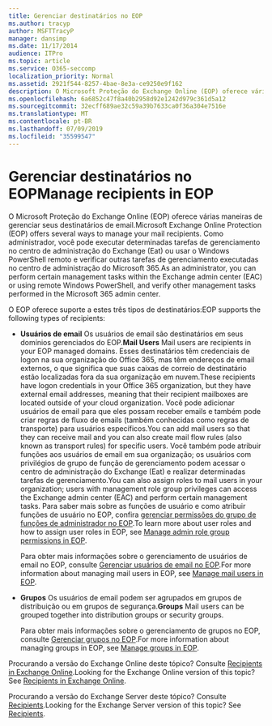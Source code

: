 ```yaml
---
title: Gerenciar destinatários no EOP
ms.author: tracyp
author: MSFTTracyP
manager: dansimp
ms.date: 11/17/2014
audience: ITPro
ms.topic: article
ms.service: O365-seccomp
localization_priority: Normal
ms.assetid: 2921f544-8257-4bae-8e3a-ce9250e9f162
description: O Microsoft Proteção do Exchange Online (EOP) oferece várias maneiras de gerenciar seus destinatários de email. Como administrador, você pode executar determinadas tarefas de gerenciamento no centro de administração do Exchange (Eat) ou usar o Windows PowerShell remoto e verificar outras tarefas de gerenciamento executadas no centro de administração do Microsoft 365.
ms.openlocfilehash: 6a6852c47f8a40b2958d92e1242d979c361d5a12
ms.sourcegitcommit: 32ecff689ae32c59a39b7633ca0f36a304e7516e
ms.translationtype: MT
ms.contentlocale: pt-BR
ms.lasthandoff: 07/09/2019
ms.locfileid: "35599547"
---
```

# <a name="manage-recipients-in-eop"></a><span data-ttu-id="81b85-104">Gerenciar destinatários no EOP</span><span class="sxs-lookup"><span data-stu-id="81b85-104">Manage recipients in EOP</span></span>

<span data-ttu-id="81b85-105">O Microsoft Proteção do Exchange Online (EOP) oferece várias maneiras de gerenciar seus destinatários de email.</span><span class="sxs-lookup"><span data-stu-id="81b85-105">Microsoft Exchange Online Protection (EOP) offers several ways to manage your mail recipients.</span></span> <span data-ttu-id="81b85-106">Como administrador, você pode executar determinadas tarefas de gerenciamento no centro de administração do Exchange (Eat) ou usar o Windows PowerShell remoto e verificar outras tarefas de gerenciamento executadas no centro de administração do Microsoft 365.</span><span class="sxs-lookup"><span data-stu-id="81b85-106">As an administrator, you can perform certain management tasks within the Exchange admin center (EAC) or using remote Windows PowerShell, and verify other management tasks performed in the Microsoft 365 admin center.</span></span>
  
<span data-ttu-id="81b85-107">O EOP oferece suporte a estes três tipos de destinatários:</span><span class="sxs-lookup"><span data-stu-id="81b85-107">EOP supports the following types of recipients:</span></span>
  
- <span data-ttu-id="81b85-108">**Usuários de email** Os usuários de email são destinatários em seus domínios gerenciados do EOP.</span><span class="sxs-lookup"><span data-stu-id="81b85-108">**Mail Users** Mail users are recipients in your EOP managed domains.</span></span> <span data-ttu-id="81b85-109">Esses destinatários têm credenciais de logon na sua organização do Office 365, mas têm endereços de email externos, o que significa que suas caixas de correio de destinatário estão localizadas fora da sua organização em nuvem.</span><span class="sxs-lookup"><span data-stu-id="81b85-109">These recipients have logon credentials in your Office 365 organization, but they have external email addresses, meaning that their recipient mailboxes are located outside of your cloud organization.</span></span> <span data-ttu-id="81b85-110">Você pode adicionar usuários de email para que eles possam receber emails e também pode criar regras de fluxo de emails (também conhecidas como regras de transporte) para usuários específicos.</span><span class="sxs-lookup"><span data-stu-id="81b85-110">You can add mail users so that they can receive mail and you can also create mail flow rules (also known as transport rules) for specific users.</span></span> <span data-ttu-id="81b85-111">Você também pode atribuir funções aos usuários de email em sua organização; os usuários com privilégios de grupo de função de gerenciamento podem acessar o centro de administração do Exchange (Eat) e realizar determinadas tarefas de gerenciamento.</span><span class="sxs-lookup"><span data-stu-id="81b85-111">You can also assign roles to mail users in your organization; users with management role group privileges can access the Exchange admin center (EAC) and perform certain management tasks.</span></span> <span data-ttu-id="81b85-112">Para saber mais sobre as funções de usuário e como atribuir funções de usuário no EOP, confira [gerenciar permissões do grupo de funções de administrador no EOP](manage-admin-role-group-permissions-in-eop.md).</span><span class="sxs-lookup"><span data-stu-id="81b85-112">To learn more about user roles and how to assign user roles in EOP, see [Manage admin role group permissions in EOP](manage-admin-role-group-permissions-in-eop.md).</span></span>
    
    <span data-ttu-id="81b85-113">Para obter mais informações sobre o gerenciamento de usuários de email no EOP, consulte [Gerenciar usuários de email no EOP](manage-mail-users-in-eop.md).</span><span class="sxs-lookup"><span data-stu-id="81b85-113">For more information about managing mail users in EOP, see [Manage mail users in EOP](manage-mail-users-in-eop.md).</span></span>
    
- <span data-ttu-id="81b85-114">**Grupos** Os usuários de email podem ser agrupados em grupos de distribuição ou em grupos de segurança.</span><span class="sxs-lookup"><span data-stu-id="81b85-114">**Groups** Mail users can be grouped together into distribution groups or security groups.</span></span> 
    
    <span data-ttu-id="81b85-115">Para obter mais informações sobre o gerenciamento de grupos no EOP, consulte [Gerenciar grupos no EOP](manage-groups-in-eop.md).</span><span class="sxs-lookup"><span data-stu-id="81b85-115">For more information about managing groups in EOP, see [Manage groups in EOP](manage-groups-in-eop.md).</span></span>
    
<span data-ttu-id="81b85-p104">Procurando a versão do Exchange Online deste tópico? Consulte [Recipients in Exchange Online](http://technet.microsoft.com/library/50d16941-5cd7-435d-8715-e2b69f8410ab.aspx).</span><span class="sxs-lookup"><span data-stu-id="81b85-p104">Looking for the Exchange Online version of this topic? See [Recipients in Exchange Online](http://technet.microsoft.com/library/50d16941-5cd7-435d-8715-e2b69f8410ab.aspx).</span></span>
  
<span data-ttu-id="81b85-p105">Procurando a versão do Exchange Server deste tópico? Consulte [Recipients](http://technet.microsoft.com/library/40300ed4-85a5-463d-bb3a-cf787bd44e9d.aspx).</span><span class="sxs-lookup"><span data-stu-id="81b85-p105">Looking for the Exchange Server version of this topic? See [Recipients](http://technet.microsoft.com/library/40300ed4-85a5-463d-bb3a-cf787bd44e9d.aspx).</span></span>
  

